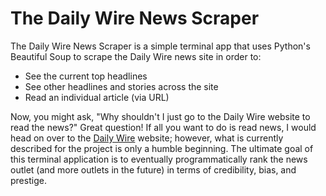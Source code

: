# The Daily Wire News Scraper

The Daily Wire News Scraper is a simple terminal app that uses Python's Beautiful Soup to scrape the Daily Wire news site in order to:

* See the current top headlines
* See other headlines and stories across the site
* Read an individual article (via URL)

Now, you might ask, "Why shouldn't I just go to the Daily Wire website to read the news?" Great question! If all you want to do is read news, I would head on over to the [Daily Wire](https://www.dailywire.com) website; however, what is currently described for the project is only a humble beginning. The ultimate goal of this terminal application is to eventually programmatically rank the news outlet (and more outlets in the future) in terms of credibility, bias, and prestige.